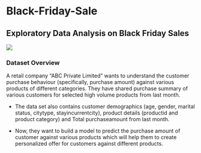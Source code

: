 # Black-Friday-Sale
## Exploratory Data Analysis on Black Friday Sales 
<img src="https://i.postimg.cc/3wrcV2ZX/Designer.jpg"><br>
### Dataset Overview
A retail company “ABC Private Limited” wants to understand the customer purchase behaviour (specifically, purchase amount) against various products of different categories. They have shared purchase summary of various customers for selected high volume products from last month.
* The data set also contains customer demographics (age, gender, marital status, citytype, stayincurrentcity), product details (productid and product category) and Total purchaseamount from last month.

* Now, they want to build a model to predict the purchase amount of customer against various products which will help them to create personalized offer for customers against different products.